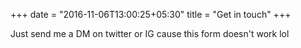 +++
date = "2016-11-06T13:00:25+05:30"
title = "Get in touch"
+++

Just send me a DM on twitter or IG cause this form doesn't work lol 


